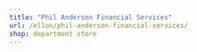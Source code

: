 ```yaml
---
title: "Phil Anderson Financial Services"
url: /ellon/phil-anderson-financial-services/
shop: department store
---
```

